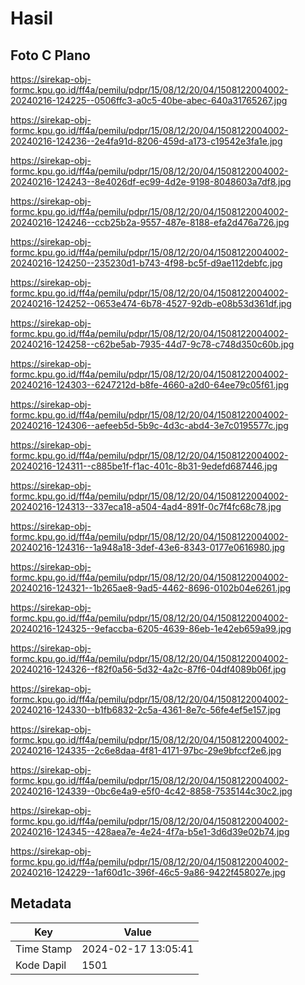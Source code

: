 # Hasil

## Foto C Plano

https://sirekap-obj-formc.kpu.go.id/ff4a/pemilu/pdpr/15/08/12/20/04/1508122004002-20240216-124225--0506ffc3-a0c5-40be-abec-640a31765267.jpg

https://sirekap-obj-formc.kpu.go.id/ff4a/pemilu/pdpr/15/08/12/20/04/1508122004002-20240216-124236--2e4fa91d-8206-459d-a173-c19542e3fa1e.jpg

https://sirekap-obj-formc.kpu.go.id/ff4a/pemilu/pdpr/15/08/12/20/04/1508122004002-20240216-124243--8e4026df-ec99-4d2e-9198-8048603a7df8.jpg

https://sirekap-obj-formc.kpu.go.id/ff4a/pemilu/pdpr/15/08/12/20/04/1508122004002-20240216-124246--ccb25b2a-9557-487e-8188-efa2d476a726.jpg

https://sirekap-obj-formc.kpu.go.id/ff4a/pemilu/pdpr/15/08/12/20/04/1508122004002-20240216-124250--235230d1-b743-4f98-bc5f-d9ae112debfc.jpg

https://sirekap-obj-formc.kpu.go.id/ff4a/pemilu/pdpr/15/08/12/20/04/1508122004002-20240216-124252--0653e474-6b78-4527-92db-e08b53d361df.jpg

https://sirekap-obj-formc.kpu.go.id/ff4a/pemilu/pdpr/15/08/12/20/04/1508122004002-20240216-124258--c62be5ab-7935-44d7-9c78-c748d350c60b.jpg

https://sirekap-obj-formc.kpu.go.id/ff4a/pemilu/pdpr/15/08/12/20/04/1508122004002-20240216-124303--6247212d-b8fe-4660-a2d0-64ee79c05f61.jpg

https://sirekap-obj-formc.kpu.go.id/ff4a/pemilu/pdpr/15/08/12/20/04/1508122004002-20240216-124306--aefeeb5d-5b9c-4d3c-abd4-3e7c0195577c.jpg

https://sirekap-obj-formc.kpu.go.id/ff4a/pemilu/pdpr/15/08/12/20/04/1508122004002-20240216-124311--c885be1f-f1ac-401c-8b31-9edefd687446.jpg

https://sirekap-obj-formc.kpu.go.id/ff4a/pemilu/pdpr/15/08/12/20/04/1508122004002-20240216-124313--337eca18-a504-4ad4-891f-0c7f4fc68c78.jpg

https://sirekap-obj-formc.kpu.go.id/ff4a/pemilu/pdpr/15/08/12/20/04/1508122004002-20240216-124316--1a948a18-3def-43e6-8343-0177e0616980.jpg

https://sirekap-obj-formc.kpu.go.id/ff4a/pemilu/pdpr/15/08/12/20/04/1508122004002-20240216-124321--1b265ae8-9ad5-4462-8696-0102b04e6261.jpg

https://sirekap-obj-formc.kpu.go.id/ff4a/pemilu/pdpr/15/08/12/20/04/1508122004002-20240216-124325--9efaccba-6205-4639-86eb-1e42eb659a99.jpg

https://sirekap-obj-formc.kpu.go.id/ff4a/pemilu/pdpr/15/08/12/20/04/1508122004002-20240216-124326--f82f0a56-5d32-4a2c-87f6-04df4089b06f.jpg

https://sirekap-obj-formc.kpu.go.id/ff4a/pemilu/pdpr/15/08/12/20/04/1508122004002-20240216-124330--b1fb6832-2c5a-4361-8e7c-56fe4ef5e157.jpg

https://sirekap-obj-formc.kpu.go.id/ff4a/pemilu/pdpr/15/08/12/20/04/1508122004002-20240216-124335--2c6e8daa-4f81-4171-97bc-29e9bfccf2e6.jpg

https://sirekap-obj-formc.kpu.go.id/ff4a/pemilu/pdpr/15/08/12/20/04/1508122004002-20240216-124339--0bc6e4a9-e5f0-4c42-8858-7535144c30c2.jpg

https://sirekap-obj-formc.kpu.go.id/ff4a/pemilu/pdpr/15/08/12/20/04/1508122004002-20240216-124345--428aea7e-4e24-4f7a-b5e1-3d6d39e02b74.jpg

https://sirekap-obj-formc.kpu.go.id/ff4a/pemilu/pdpr/15/08/12/20/04/1508122004002-20240216-124229--1af60d1c-396f-46c5-9a86-9422f458027e.jpg


## Metadata

| Key        | Value               |
| ---------- | ------------------- |
| Time Stamp | 2024-02-17 13:05:41 |
| Kode Dapil | 1501                |



